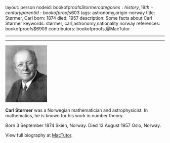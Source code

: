 layout: person
nodeid: bookofproofs$Stormer
categories: history,19th-century
parentid: bookofproofs$603
tags: astronomy,origin-norway
title: Størmer, Carl
born: 1874
died: 1957
description: Some facts about Carl Størmer
keywords: størmer, carl,astronomy,nationality norway
references: bookofproofs$6909
contributors: bookofproofs,@MacTutor

---


---

![Stormer.jpg](https://github.com/bookofproofs/bookofproofs.github.io/blob/main/_sources/_assets/images/portraits/Stormer.jpg?raw=true)

**Carl Størmer** was a Norwegian mathematician and astrophysicist. In mathematics, he is known for his work in number theory.

Born 3 September 1874 Skien, Norway. Died 13 August 1957 Oslo, Norway.


View full biography at [MacTutor](https://mathshistory.st-andrews.ac.uk/Biographies/Stormer/).